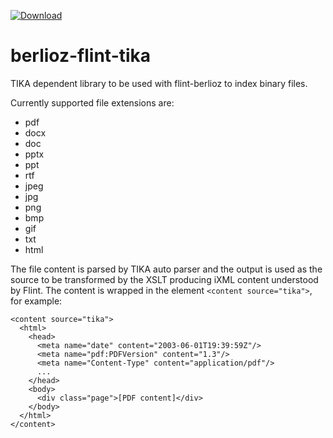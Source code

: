 [ ![Download](https://api.bintray.com/packages/pageseeder/maven/flint/images/download.svg) ](https://bintray.com/pageseeder/maven/flint/_latestVersion)

# berlioz-flint-tika

TIKA dependent library to be used with flint-berlioz to index binary files.

Currently supported file extensions are:
  - pdf
  - docx
  - doc
  - pptx
  - ppt
  - rtf
  - jpeg
  - jpg
  - png
  - bmp
  - gif
  - txt
  - html 

The file content is parsed by TIKA auto parser and the output is used as
the source to be transformed by the XSLT producing iXML content understood by Flint.
The content is wrapped in the element `<content source="tika">`, for example:

```
<content source="tika">
  <html>
    <head>
      <meta name="date" content="2003-06-01T19:39:59Z"/>
      <meta name="pdf:PDFVersion" content="1.3"/>
      <meta name="Content-Type" content="application/pdf"/>
      ...
    </head>
    <body>
      <div class="page">[PDF content]</div>
    </body>
  </html>
</content>
```
